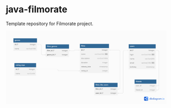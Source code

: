 # java-filmorate
Template repository for Filmorate project.

![схема базы данных](https://github.com/MaksSyrnev/java-filmorate/blob/add-database/schemaDB.png)
